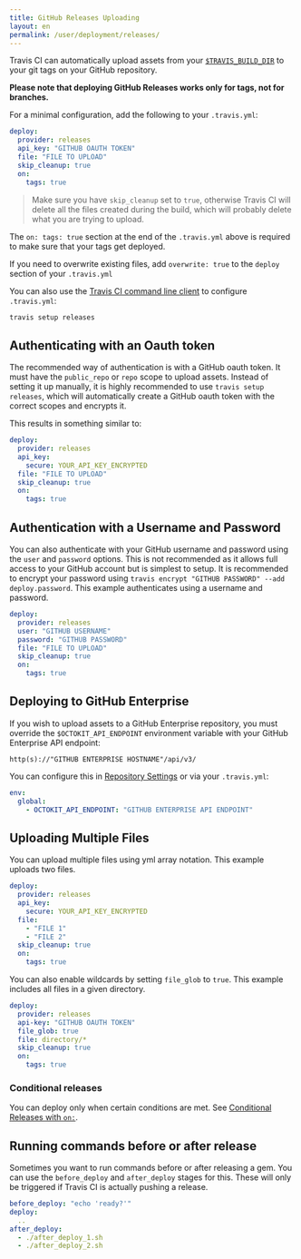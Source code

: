 ```yaml
---
title: GitHub Releases Uploading
layout: en
permalink: /user/deployment/releases/
---
```


Travis CI can automatically upload assets from your [`$TRAVIS_BUILD_DIR`](/user/environment-variables/#Default-Environment-Variables) to your git tags on your GitHub repository.

**Please note that deploying GitHub Releases works only for tags, not for branches.**

For a minimal configuration, add the following to your `.travis.yml`:

```yaml
deploy:
  provider: releases
  api_key: "GITHUB OAUTH TOKEN"
  file: "FILE TO UPLOAD"
  skip_cleanup: true
  on:
    tags: true
```

> Make sure you have `skip_cleanup` set to `true`, otherwise Travis CI will delete all the files created during the build, which will probably delete what you are trying to upload.

The `on: tags: true` section at the end of the `.travis.yml` above is required to make sure that your tags get deployed.

If you need to overwrite existing files, add `overwrite: true` to the `deploy` section of your `.travis.yml`

You can also use the [Travis CI command line client](https://github.com/travis-ci/travis.rb#installation) to configure `.travis.yml`:

```bash
travis setup releases
```

## Authenticating with an Oauth token

The recommended way of authentication is with a GitHub oauth token. It must have the `public_repo` or `repo` scope to upload assets. Instead of setting it up manually, it is highly recommended to use `travis setup releases`, which will automatically create a GitHub oauth token with the correct scopes and encrypts it.

This results in something similar to:

```yaml
deploy:
  provider: releases
  api_key:
    secure: YOUR_API_KEY_ENCRYPTED
  file: "FILE TO UPLOAD"
  skip_cleanup: true
  on:
    tags: true
```

## Authentication with a Username and Password

You can also authenticate with your GitHub username and password using the `user` and `password` options. This is not recommended as it allows full access to your GitHub account but is simplest to setup. It is recommended to encrypt your password using `travis encrypt "GITHUB PASSWORD" --add deploy.password`. This example authenticates using  a username and password.

```yaml
deploy:
  provider: releases
  user: "GITHUB USERNAME"
  password: "GITHUB PASSWORD"
  file: "FILE TO UPLOAD"
  skip_cleanup: true
  on:
    tags: true
```

## Deploying to GitHub Enterprise

If you wish to upload assets to a GitHub Enterprise repository, you must override the `$OCTOKIT_API_ENDPOINT` environment variable with your GitHub Enterprise API endpoint:

```
http(s)://"GITHUB ENTERPRISE HOSTNAME"/api/v3/
```

You can configure this in [Repository Settings](https://docs.travis-ci.com/user/environment-variables/#Defining-Variables-in-Repository-Settings) or via your `.travis.yml`:

```yaml
env:
  global:
    - OCTOKIT_API_ENDPOINT: "GITHUB ENTERPRISE API ENDPOINT"
```

## Uploading Multiple Files

You can upload multiple files using yml array notation. This example uploads two files.

```yaml
deploy:
  provider: releases
  api_key:
    secure: YOUR_API_KEY_ENCRYPTED
  file:
    - "FILE 1"
    - "FILE 2"
  skip_cleanup: true
  on:
    tags: true
```

You can also enable wildcards by setting `file_glob` to `true`. This example
includes all files in a given directory.

```yaml
deploy:
  provider: releases
  api-key: "GITHUB OAUTH TOKEN"
  file_glob: true
  file: directory/*
  skip_cleanup: true
  on:
    tags: true
```

### Conditional releases

You can deploy only when certain conditions are met.
See [Conditional Releases with `on:`](/user/deployment#Conditional-Releases-with-on%3A).

## Running commands before or after release

Sometimes you want to run commands before or after releasing a gem. You can use the `before_deploy` and `after_deploy` stages for this. These will only be triggered if Travis CI is actually pushing a release.

```yaml
before_deploy: "echo 'ready?'"
deploy:
  ..
after_deploy:
  - ./after_deploy_1.sh
  - ./after_deploy_2.sh
```
